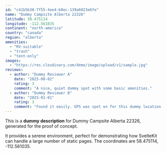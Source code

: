 ```yaml
---
id: "c41b5b38-7f55-4ee4-b8ec-139a6823e6fe"
name: "Dummy Campsite Alberta 22326"
latitude: 58.475114
longitude: -112.561035
continent: "north-america"
country: "canada"
region: "alberta"
amenities:
  - "RV-suitable"
  - "trash"
  - "tent-only"
images:
  - "https://res.cloudinary.com/demo/image/upload/v1/sample.jpg"
reviews:
  - author: "Dummy Reviewer A"
    date: "2025-08-02"
    rating: 3
    comment: "A nice, quiet dummy spot with some basic amenities."
  - author: "Dummy Reviewer B"
    date: "2025-01-01"
    rating: 3
    comment: "Found it easily. GPS was spot on for this dummy location."
---
```


This is a **dummy description** for Dummy Campsite Alberta 22326, generated for the proof of concept.

It provides a serene environment, perfect for demonstrating how SvelteKit can handle a large number of static pages. The coordinates are 58.475114, -112.561035.
